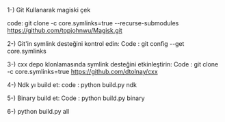 1-) Git Kullanarak magiski çek 

code:
git clone -c core.symlinks=true --recurse-submodules https://github.com/topjohnwu/Magisk.git

2-) Git'in symlink desteğini kontrol edin:
Code : 
git config --get core.symlinks

3-) cxx depo klonlamasında symlink desteğini etkinleştirin:
Code : 
git clone -c core.symlinks=true https://github.com/dtolnay/cxx

4-) Ndk yı build et:
code : 
python build.py ndk

5-) Binary build et:
Code : 
python build.py binary

6-) python build.py all
